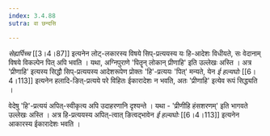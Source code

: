 ```yaml
---
index: 3.4.88
sutra: वा छन्दसि

---
```

_सेह्यर्पिच्च_ [[3।4।87]] इत्यनेन लोट्-लकारस्य विषये सिप्-प्रत्ययस्य यः हि-आदेशः विधीयते, सः वेदानाम् विषये विकल्पेन पित् अपि भवति । यथा, अग्निपुराणे 'पितॄन् लोकान् प्रीणाहि' इति उल्लेखः अस्ति । अत्र 'प्रीणाहि' इत्यस्य सिद्धौ सिप्-प्रत्ययस्य आदेशरूपेण     प्रोक्तः 'हि'-प्रत्ययः 'पित्' मन्यते, येन _ई हल्यघोः_ [[6।4।113]] इत्यनेन हलादि-ङित्-प्रत्यये परे विहितः ईकारादेशः न भवति, अतः 'प्रीणाहि' इत्येव रूपं सिद्ध्यति ।



वेदेषु 'हि'-प्रत्ययं अपित्-स्वीकृत्य अपि उदाहरणानि दृश्यन्ते । यथा - 'प्रीणीहि हंसशरणम्' इति भागवते उल्लेखः अस्ति । अत्र हि-प्रत्ययस्य अपित्-त्वात् ङित्वद्भावेन _ई हल्यघोः_ [[6।4।113]]  इत्यनेन आकारस्य ईकारादेशः भवति ।                